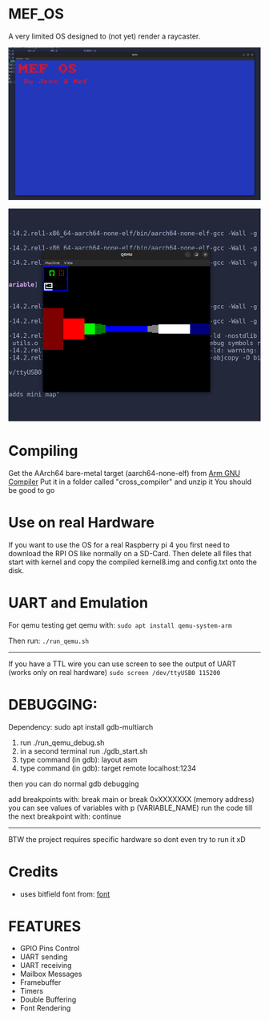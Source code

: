 # MEF_OS

A very limited OS designed to (not yet) render a raycaster.

![Starting](res/pics/mef_os.png)

![Raycaster](res/pics/raycaster.png)

# Compiling
Get the AArch64 bare-metal target (aarch64-none-elf) from [Arm GNU Compiler](https://developer.arm.com/downloads/-/gnu-a)
Put it in a folder called "cross_compiler" and unzip it 
You should be good to go

# Use on real Hardware
If you want to use the OS for a real Raspberry pi 4 you first need to download the RPI OS like normally on a SD-Card.
Then delete all files that start with kernel and copy the compiled kernel8.img and config.txt onto the disk.

# UART and Emulation

For qemu testing get qemu with:
```sudo apt install qemu-system-arm```

Then run:
```./run_qemu.sh```

---
If you have a TTL wire you can use screen to see the output of UART (works only on real hardware)
```sudo screen /dev/ttyUSB0 115200```

# DEBUGGING:
Dependency:
sudo apt install gdb-multiarch

1. run ./run_qemu_debug.sh
2. in a second terminal run ./gdb_start.sh
3. type command (in gdb): layout asm
4. type command (in gdb): target remote localhost:1234

then you can do normal gdb debugging

add breakpoints with: break main or break 0xXXXXXXX (memory address)
you can see values of variables with p (VARIABLE_NAME)
run the code till the next breakpoint with: continue

---
BTW the project requires specific hardware so dont even try to run it xD

# Credits
- uses bitfield font from: [font](https://github.com/dhepper/font8x8.git)

# FEATURES
- GPIO Pins Control 
- UART sending 
- UART receiving
- Mailbox Messages
- Framebuffer
- Timers
- Double Buffering
- Font Rendering


